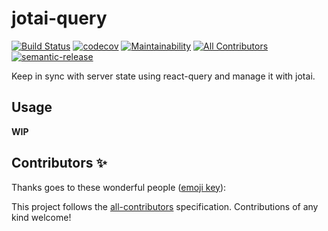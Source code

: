 # jotai-query

[![Build Status](https://travis-ci.org/hmbrg/jotai-query.svg?branch=master)](https://travis-ci.org/hmbrg/jotai-query)
[![codecov](https://codecov.io/gh/hmbrg/jotai-query/branch/master/graph/badge.svg)](https://codecov.io/gh/hmbrg/jotai-query)
[![Maintainability](https://api.codeclimate.com/v1/badges/c2478b21ac94e8e5fe16/maintainability)](https://codeclimate.com/github/hmbrg/jotai-query/maintainability)
[![All Contributors](https://img.shields.io/badge/all_contributors-0-orange.svg?style=flat-square)](#contributors-)
[![semantic-release](https://img.shields.io/badge/%20%20%F0%9F%93%A6%F0%9F%9A%80-semantic--release-e10079.svg)](https://github.com/semantic-release/semantic-release)

Keep in sync with server state using react-query and manage it with jotai.

## Usage

**WIP**

## Contributors ✨

Thanks goes to these wonderful people
([emoji key](https://allcontributors.org/docs/en/emoji-key)):

<!-- ALL-CONTRIBUTORS-LIST:START - Do not remove or modify this section -->
<!-- prettier-ignore-start -->
<!-- markdownlint-disable -->
<!-- markdownlint-enable -->
<!-- prettier-ignore-end -->

<!-- ALL-CONTRIBUTORS-LIST:END -->

This project follows the
[all-contributors](https://github.com/all-contributors/all-contributors)
specification. Contributions of any kind welcome!
